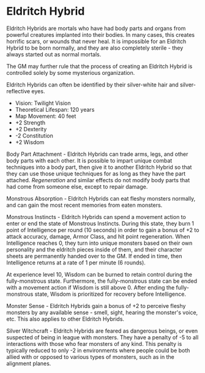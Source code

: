 # Eldritch Hybrid

Eldritch Hybrids are mortals who have had body parts and organs from powerful creatures implanted into their bodies. In many cases, this creates horrific scars, or wounds that never heal. It is impossible for an Eldritch Hybrid to be born normally, and they are also completely sterile - they always started out as normal mortals.

The GM may further rule that the process of creating an Eldritch Hybrid is controlled solely by some mysterious organization.

Eldritch Hybrids can often be identified by their silver-white hair and silver-reflective eyes.

- Vision: Twilight Vision
- Theoretical Lifespan: 120 years
- Map Movement: 40 feet
- +2 Strength
- +2 Dexterity
- -2 Constitution
- +2 Wisdom

Body Part Attachment - Eldritch Hybrids can trade arms, legs, and other body parts with each other. It is possible to impart unique combat techniques into a body part, then give it to another Eldritch Hybrid so that they can use those unique techniques for as long as they have the part attached. *Regeneration* and similar effects do not modify body parts that had come from someone else, except to repair damage.

Monstrous Absorption - Eldritch Hybrids can eat fleshy monsters normally, and can gain the most recent memories from eaten monsters.

Monstrous Instincts - Eldritch Hybrids can spend a movement action to enter or end the state of Monstrous Instincts. During this state, they burn 1 point of Intelligence per round (10 seconds) in order to gain a bonus of +2 to attack accuracy, damage, Armor Class, and hit point regeneration. When Intelligence reaches 0, they turn into unique monsters based on their own personality and the eldritch pieces inside of them, and their character sheets are permanently handed over to the GM. If ended in time, then Intelligence returns at a rate of 1 per minute (6 rounds).

At experience level 10, Wisdom can be burned to retain control during the fully-monstrous state. Furthermore, the fully-monstrous state can be ended with a movement action if Wisdom is still above 0. After ending the fully-monstrous state, Wisdom is prioritized for recovery before Intelligence.

Monster Sense - Eldritch Hybrids gain a bonus of +2 to perceive fleshy monsters by any available sense - smell, sight, hearing the monster's voice, etc. This also applies to other Eldritch Hybrids.

Silver Witchcraft - Eldritch Hybrids are feared as dangerous beings, or even suspected of being in league with monsters. They have a penalty of -5 to all interactions with those who fear monsters of any kind. This penalty is typically reduced to only -2 in environments where people could be both allied with or opposed to various types of monsters, such as in the alignment planes.
